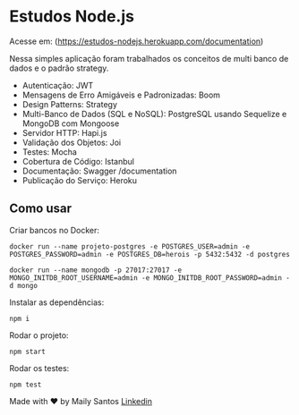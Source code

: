 # Estudos Node.js

Acesse em: (https://estudos-nodejs.herokuapp.com/documentation)

Nessa simples aplicação foram trabalhados os conceitos de multi banco de dados e o padrão strategy.

- Autenticação: JWT
- Mensagens de Erro Amigáveis e Padronizadas: Boom
- Design Patterns: Strategy
- Multi-Banco de Dados (SQL e NoSQL): PostgreSQL usando Sequelize e MongoDB com Mongoose
- Servidor HTTP: Hapi.js
- Validação dos Objetos: Joi
- Testes: Mocha
- Cobertura de Código: Istanbul
- Documentação: Swagger /documentation
- Publicação do Serviço: Heroku

## Como usar

Criar bancos no Docker:
```shell
docker run --name projeto-postgres -e POSTGRES_USER=admin -e POSTGRES_PASSWORD=admin -e POSTGRES_DB=herois -p 5432:5432 -d postgres
```

```shell
docker run --name mongodb -p 27017:27017 -e MONGO_INITDB_ROOT_USERNAME=admin -e MONGO_INITDB_ROOT_PASSWORD=admin -d mongo

```

Instalar as dependências:
```shell
npm i
```

Rodar o projeto:
```shell
npm start
```

Rodar os testes:
```shell
npm test
```

Made with :heart: by Maily Santos [Linkedin](https://www.linkedin.com/in/mailysantos/)
